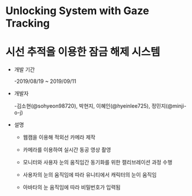 # Unlocking System with Gaze Tracking
# 시선 추적을 이용한 잠금 해제 시스템

* 개발 기간

  -2019/08/19 ~ 2019/09/11
  


* 개발자

  -김소현(@sohyeon98720), 박현지, 이혜인(@hyeinlee725), 정민지(@minji-o-j)
  
  

* 설명

  - 웹캠을 이용해 적외선 카메라 제작
  
  - 카메라를 이용하여 실시간 동공 영상 촬영
  
  - 모니터와 사용자 눈의 움직임간 동기화를 위한 캘리브레이션 과정 수행
  
  - 사용자의 눈의 움직임에 따라 유니티에서 캐릭터의 눈이 움직임
  
  - 아바타의 눈 움직임에 따라 비밀번호가 입력됨
